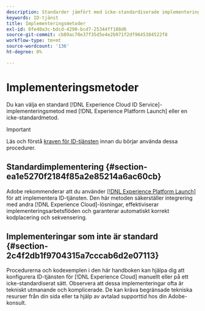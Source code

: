 ```yaml
---
description: Standarder jämfört med icke-standardiserade implementeringsmetoder i Experience Cloud Identity Service.
keywords: ID-tjänst
title: Implementeringsmetoder
exl-id: 0fe40a3c-bdcd-4290-bcd7-25344ff108d6
source-git-commit: cb89ac70e37f35d5e4e2b971f2df9645304522f8
workflow-type: tm+mt
source-wordcount: '136'
ht-degree: 0%

---
```


# Implementeringsmetoder

Du kan välja en standard [!DNL Experience Cloud ID Service]-implementeringsmetod med [!DNL Experience Platform Launch] eller en icke-standardmetod.

>[!IMPORTANT]
>
>Läs och förstå [kraven för ID-tjänsten](../reference/requirements.md) innan du börjar använda dessa procedurer.

## Standardimplementering {#section-ea1e5270f2184f85a2e85214a6ac60cb}

Adobe rekommenderar att du använder [[!DNL Experience Platform Launch]](https://experienceleague.adobe.com/docs/launch/using/implement/solutions/idservice-save.html) för att implementera ID-tjänsten. Den här metoden säkerställer integrering med andra [!DNL Experience Cloud]-lösningar, effektiviserar implementeringsarbetsflöden och garanterar automatiskt korrekt kodplacering och sekvensering.

## Implementeringar som inte är standard {#section-2c4f2db1f9704315a7cccab6d2e07113}

Procedurerna och kodexemplen i den här handboken kan hjälpa dig att konfigurera ID-tjänsten för [!DNL Experience Cloud] manuellt eller på ett icke-standardiserat sätt. Observera att dessa implementeringar ofta är tekniskt utmanande och komplicerade. De kan kräva begränsade tekniska resurser från din sida eller ta hjälp av avtalad supporttid hos din Adobe-konsult.
